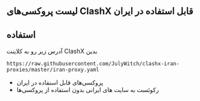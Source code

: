 ## لیست پروکسی‌های  ClashX قابل استفاده در ایران


## استفاده

آدرس زیر رو به کلاینت ClashX بدین

```
https://raw.githubusercontent.com/JulyWitch/clashx-iran-proxies/master/iran-proxy.yaml
```

- پروکسی‌های قابل استفاده در ایران
- رکوئست به سایت های ایرانی بدون استفاده از پروکسی‌ها
